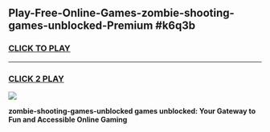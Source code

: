 
## Play-Free-Online-Games-zombie-shooting-games-unblocked-Premium #k6q3b
<h3>
<a href="https://premium.freeplayer.one?title=zombie-shooting-games-unblocked&ref=8M">CLICK TO PLAY</a></h3>
<hr>

<h3>
<a href="https://premium.freeplayer.one?title=zombie-shooting-games-unblocked&ref=8M">CLICK 2 PLAY</a>
  
</h3>

<a href="https://premium.freeplayer.one?title=zombie-shooting-games-unblocked&ref=8M"><img src="https://clearcache.store/games.png"></a>


**zombie-shooting-games-unblocked games unblocked: Your Gateway to Fun and Accessible Online Gaming**
